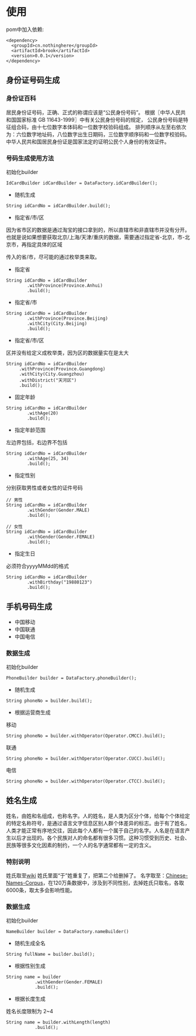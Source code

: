# 使用

pom中加入依赖:
```
<dependency>
  <groupId>cn.nothinghere</groupId>
  <artifactId>brook</artifactId>
  <version>0.0.1</version>
</dependency>
```

## 身份证号码生成

### 身份证百科

居民身份证号码，正确、正式的称谓应该是“公民身份号码”。
根据〖中华人民共和国国家标准 GB 11643-1999〗中有关公民身份号码的规定，
公民身份号码是特征组合码，由十七位数字本体码和一位数字校验码组成。
排列顺序从左至右依次为：六位数字地址码，八位数字出生日期码，三位数字顺序码和一位数字校验码。
中华人民共和国居民身份证是国家法定的证明公民个人身份的有效证件。

### 号码生成使用方法

初始化builder

```
IdCardBuilder idCardBuilder = DataFactory.idCardBuilder();
```

- 随机生成

```
String idCardNo = idCardBuilder.build();
```

- 指定省/市/区

因为省市区的数据是通过淘宝的接口拿到的，所以直辖市和非直辖市并没有分开。也就是说如果想要获取北京/上海/天津/重庆的数据，需要通过指定省-北京，市-北京市，再指定具体的区域

传入的省/市，尽可能的通过枚举类来取。

- 指定省

```
String idCardNo = idCardBuilder
        .withProvince(Province.Anhui)
        .build();
```
- 指定省/市

```
String idCardNo = idCardBuilder
        .withProvince(Province.Beijing)
        .withCity(City.Beijing)
        .build();
```

- 指定省/市/区

区并没有给定义成枚举类，因为区的数据量实在是太大

```
String idCardNo = idCardBuilder
     .withProvince(Province.Guangdong)
     .withCity(City.Guangzhou)
     .withDistrict("天河区")
     .build();
```

- 固定年龄

```
String idCardNo = idCardBuilder
        .withAge(20)
        .build();
```

- 指定年龄范围

左边界包括，右边界不包括

```
String idCardNo = idCardBuilder
        .withAge(25, 34)
        .build();
```

- 指定性别

分别获取男性或者女性的证件号码

```
// 男性
String idCardNo = idCardBuilder
        .withGender(Gender.MALE)
        .build();
```

```
// 女性
String idCardNo = idCardBuilder
        .withGender(Gender.FEMALE)
        .build();
```

- 指定生日

必须符合yyyyMMdd的格式

```
String idCardNo = idCardBuilder
        .withBirthday("19880123")
        .build();
```

## 手机号码生成

- 中国移动
- 中国联通
- 中国电信

### 数据生成

初始化builder

```
PhoneBuilder builder = DataFactory.phoneBuilder();
```

- 随机生成
```
String phoneNo = builder.build();
```
- 根据运营商生成

移动
```
String phoneNo = builder.withOperator(Operator.CMCC).build();
```
联通
```
String phoneNo = builder.withOperator(Operator.CUCC).build();
```
电信
```
String phoneNo = builder.withOperator(Operator.CTCC).build();
```

## 姓名生成

姓名，由姓和名组成，也称名字。人的姓名，是人类为区分个体，给每个个体给定的特定名称符号，是通过语言文字信息区别人群个体差异的标志。由于有了姓名，人类才能正常有序地交往，因此每个人都有一个属于自己的名字。人名是在语言产生以后才出现的。各个民族对人的命名都有很多习惯。这种习惯受到历史、社会、民族等很多文化因素的制约，一个人的名字通常都有一定的含义。

### 特别说明

姓氏取至[wiki](https://zh.wikipedia.org/wiki/%E4%B8%AD%E5%9B%BD%E5%A7%93%E6%B0%8F%E6%8E%92%E5%90%8D#2013%E5%B9%B44%E6%9C%88)
姓氏里面“于”姓重复了，把第二个给删掉了。
名字取至：[Chinese-Names-Corpus](https://github.com/wainshine/Chinese-Names-Corpus)，在120万条数据中，涉及到不同性别，去掉姓氏只取名，各取6000条，取太多会影响性能。

### 数据生成

初始化builder

```
NameBuilder builder = DataFactory.nameBuilder()
```

- 随机生成全名

```
String fullName = builder.build();
```

- 根据性别生成

```
String name = builder
           .withGender(Gender.FEMALE)
           .build();
```

- 根据长度生成

姓名长度限制为 2~4
```
String name = builder.withLength(length)
           .build();
```
